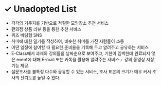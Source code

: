 # ✓ Unadopted List 
- 각각의 거주지를 기반으로 적절한 모임장소 추천 서비스
- 편의점 상품 리뷰 등을 통한 추천 서비스
- 퀴즈 베팅형 SNS
- 취미에 대한 일기를 작성하여, 비슷한 취미를 가진 사람들이 소통
- 어떤 일정에 참여할 때 필요한 준비물을 기록해 두고 알려주고 공유하는 서비스
- E-Class에서 과제와 강의들을 날짜순으로 보여주고, 기한이 임박한데 완료되지 않은 event에 대해 E-mail 또는  카톡을 활용해 알려주는 서비스 + 강의 동영상 저장 기능 제공.
- 설문조사를 불특정 다수와 공유할 수 있는 서비스, 조사 표본의 크기가 매우 커서 조사의 신뢰도를 높일 수 있다.